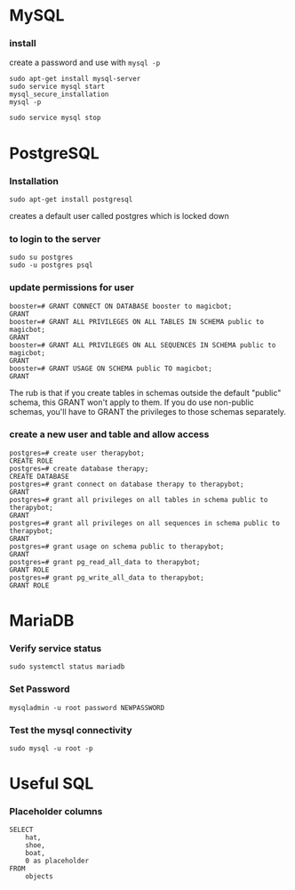 # MySQL

### install
create a password and use with `mysql -p`

```
sudo apt-get install mysql-server
sudo service mysql start
mysql_secure_installation
mysql -p

sudo service mysql stop

````

# PostgreSQL

### Installation
```
sudo apt-get install postgresql
```
creates a default user called postgres which is locked down
### to login to the server
```
sudo su postgres
sudo -u postgres psql
```

### update permissions for user
```
booster=# GRANT CONNECT ON DATABASE booster to magicbot;                                                          
GRANT 
booster=# GRANT ALL PRIVILEGES ON ALL TABLES IN SCHEMA public to magicbot;                                        
GRANT                                                                                                             
booster=# GRANT ALL PRIVILEGES ON ALL SEQUENCES IN SCHEMA public to magicbot;                                     
GRANT
booster=# GRANT USAGE ON SCHEMA public TO magicbot;
GRANT
```
The rub is that if you create tables in schemas outside the default "public" schema, this GRANT won't apply to them. If you do use non-public schemas, you'll have to GRANT the privileges to those schemas separately.

### create a new user and table and allow access
```
postgres=# create user therapybot;
CREATE ROLE
postgres=# create database therapy;
CREATE DATABASE
postgres=# grant connect on database therapy to therapybot;
GRANT
postgres=# grant all privileges on all tables in schema public to therapybot;
GRANT
postgres=# grant all privileges on all sequences in schema public to therapybot;
GRANT
postgres=# grant usage on schema public to therapybot;
GRANT
postgres=# grant pg_read_all_data to therapybot;
GRANT ROLE
postgres=# grant pg_write_all_data to therapybot;
GRANT ROLE
```
# MariaDB

### Verify service status

```
sudo systemctl status mariadb

````

### Set Password
```
mysqladmin -u root password NEWPASSWORD
```

### Test the mysql connectivity

```
sudo mysql -u root -p
```

# Useful SQL

### Placeholder columns
```
SELECT
    hat,
    shoe,
    boat,
    0 as placeholder
FROM
    objects
```
